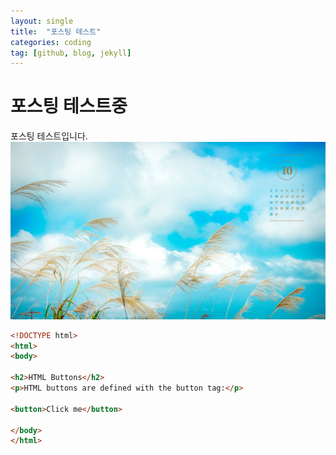 ```yaml
---
layout: single
title:  "포스팅 테스트"
categories: coding
tag: [github, blog, jekyll]
---
```


# 포스팅 테스트중

포스팅 테스트입니다.![2022-10](../images/2022-10-12-first/2022-10.jpg)



```html
<!DOCTYPE html>
<html>
<body>

<h2>HTML Buttons</h2>
<p>HTML buttons are defined with the button tag:</p>

<button>Click me</button>

</body>
</html>
```

